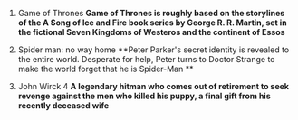 1. Game of Thrones
 **Game of Thrones is roughly based on the storylines of the A Song of Ice and Fire book series by George R. R. Martin, set in the fictional Seven Kingdoms of Westeros and the continent of Essos**
   
3. Spider man: no way home
**Peter Parker's secret identity is revealed to the entire world. Desperate for help, Peter turns to Doctor Strange to make the world forget that he is Spider-Man **
   
4. John Wirck 4
**A legendary hitman who comes out of retirement to seek revenge against the men who killed his puppy, a final gift from his recently deceased wife**

